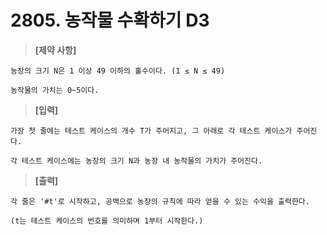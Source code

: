 # 2805. 농작물 수확하기 D3

> **[제약 사항]**
```
농장의 크기 N은 1 이상 49 이하의 홀수이다. (1 ≤ N ≤ 49)   

농작물의 가치는 0~5이다.   
```

> **[입력]**
```
가장 첫 줄에는 테스트 케이스의 개수 T가 주어지고, 그 아래로 각 테스트 케이스가 주어진다.   

각 테스트 케이스에는 농장의 크기 N과 농장 내 농작물의 가치가 주어진다.   
```

> **[출력]**
```
각 줄은 '#t'로 시작하고, 공백으로 농장의 규칙에 따라 얻을 수 있는 수익을 출력한다.   

(t는 테스트 케이스의 번호를 의미하며 1부터 시작한다.)
```